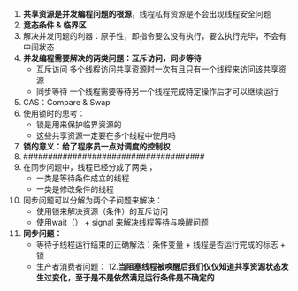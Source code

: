 1. **共享资源是并发编程问题的根源**，线程私有资源是不会出现线程安全问题
2. **竞态条件 & 临界区**
3. 解决并发问题的利器：原子性，即指令要么没有执行，要么执行完毕，不会有中间状态
4. **并发编程需要解决的两类问题：互斥访问，同步等待**
    - 互斥访问
        多个线程访问共享资源时一次有且只有一个线程来访问该共享资源
    - 同步等待
        一个线程需要等待另一个线程完成特定操作后才可以继续运行
5. CAS：Compare & Swap
6. 使用锁时的思考：
    - 锁是用来保护临界资源的
    - 这些共享资源一定要在多个线程中使用吗
7. **锁的意义：给了程序员一点对调度的控制权**
8. #####################################
9. 在同步问题中，线程已经分成了两类；
    - 一类是等待条件成立的线程
    - 一类是修改条件的线程
10. 同步问题可以分解为两个子问题来解决：
    - 使用锁来解决资源（条件）的互斥访问
    - 使用wait（） + signal 来解决线程等待与唤醒问题
11. **同步问题：**
    - 等待子线程运行结束的正确解法：条件变量 + 线程是否运行完成的标志 + 锁
    - 生产者消费者问题：
12.**当阻塞线程被唤醒后我们仅仅知道共享资源状态发生过变化，至于是不是依然满足运行条件是不确定的**


